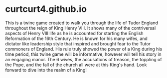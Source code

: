 # curtcurt4.github.io
This is a twine game created to walk you through the life of Tudor England throughout the reign of King Henry VIII. It shows many of the contriversal aspects of Henry VIII life as he is accounted for starting the English Reformation of the 16th Century. He is known for his many wifes, and dictator like leadership style that inspired and brought fear to the Tutor commoners of England. His rule truly showed the power of a King during his time period, this twine game will be informative, however will tell his story in an engaging manor. The 6 wives, the accusations of treason, the toppling of the Pope, and the fall of the church all were at this King's hand. Look forward to dive into the realm of a King! 

